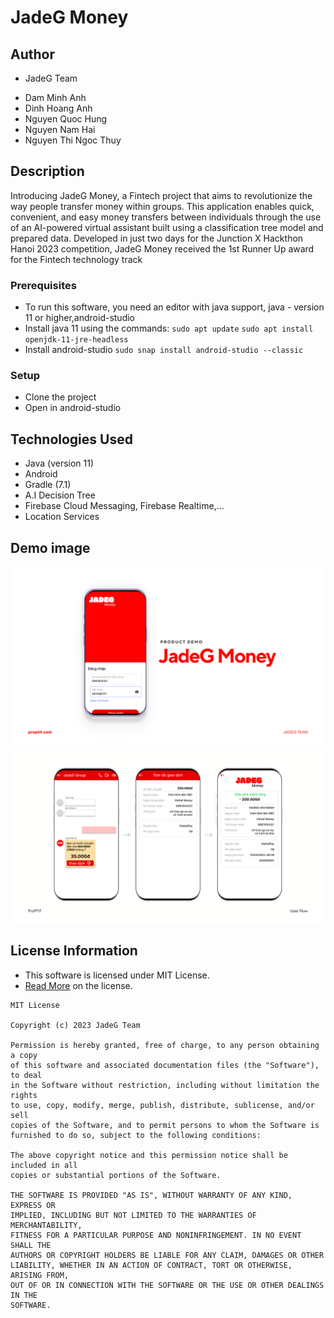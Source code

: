 # JadeG Money

## Author

* JadeG Team 
- Dam Minh Anh
- Dinh Hoang Anh
- Nguyen Quoc Hung
- Nguyen Nam Hai
- Nguyen Thi Ngoc Thuy

## Description

Introducing JadeG Money, a Fintech project that aims to revolutionize the way people transfer money within groups. This application enables quick, convenient, and easy money transfers between individuals through the use of an AI-powered virtual assistant built using a classification tree model and prepared data. Developed in just two days for the Junction X Hackthon Hanoi 2023 competition, JadeG Money received the 1st Runner Up award for the Fintech technology track

### Prerequisites

* To run this software, you need an editor with java support, java - version 11 or higher,android-studio
* Install java 11 using the commands:
`sudo apt update`
`sudo apt install openjdk-11-jre-headless`
* Install android-studio
`sudo snap install android-studio --classic`


### Setup

* Clone the project
* Open in android-studio



## Technologies Used

* Java (version 11)
* Android 
* Gradle (7.1)
* A.I Decision Tree
* Firebase Cloud Messaging, Firebase Realtime,...
* Location Services


## Demo image
![](mockup/1.png)
![](mockup/2.png)




## License Information

* This software is licensed under MIT License.
* [Read More](https://choosealicense.com/licenses/mit/) on the license.


```
MIT License

Copyright (c) 2023 JadeG Team

Permission is hereby granted, free of charge, to any person obtaining a copy
of this software and associated documentation files (the "Software"), to deal
in the Software without restriction, including without limitation the rights
to use, copy, modify, merge, publish, distribute, sublicense, and/or sell
copies of the Software, and to permit persons to whom the Software is
furnished to do so, subject to the following conditions:

The above copyright notice and this permission notice shall be included in all
copies or substantial portions of the Software.

THE SOFTWARE IS PROVIDED "AS IS", WITHOUT WARRANTY OF ANY KIND, EXPRESS OR
IMPLIED, INCLUDING BUT NOT LIMITED TO THE WARRANTIES OF MERCHANTABILITY,
FITNESS FOR A PARTICULAR PURPOSE AND NONINFRINGEMENT. IN NO EVENT SHALL THE
AUTHORS OR COPYRIGHT HOLDERS BE LIABLE FOR ANY CLAIM, DAMAGES OR OTHER
LIABILITY, WHETHER IN AN ACTION OF CONTRACT, TORT OR OTHERWISE, ARISING FROM,
OUT OF OR IN CONNECTION WITH THE SOFTWARE OR THE USE OR OTHER DEALINGS IN THE
SOFTWARE.
```
